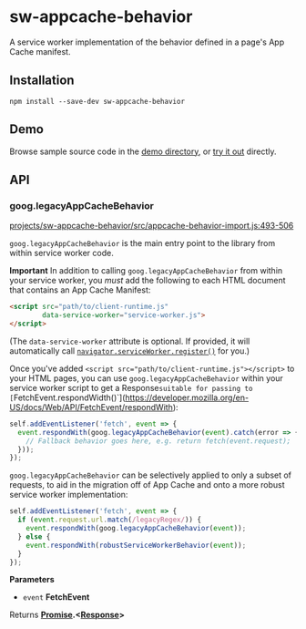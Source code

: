 # sw-appcache-behavior

A service worker implementation of the behavior defined in a page's App Cache manifest.

## Installation

`npm install --save-dev sw-appcache-behavior`

## Demo

Browse sample source code in the [demo directory](demo/), or
[try it out](https://googlechrome.github.io/sw-helpers/sw-appcache-behavior/demo/) directly.

## API

### goog.legacyAppCacheBehavior

[projects/sw-appcache-behavior/src/appcache-behavior-import.js:493-506](https://github.com/GoogleChrome/sw-helpers/blob/a97d1aaafaaa6829255a525a5f6cb0b4c811e045/projects/sw-appcache-behavior/src/appcache-behavior-import.js#L493-L506 "Source code on GitHub")

`goog.legacyAppCacheBehavior` is the main entry point to the library
from within service worker code.

**Important**
In addition to calling `goog.legacyAppCacheBehavior` from within your
service worker, you _must_ add the following to each HTML document that
contains an App Cache Manifest:

```html
<script src="path/to/client-runtime.js"
        data-service-worker="service-worker.js">
</script>
```

(The `data-service-worker` attribute is optional. If provided, it will
automatically call
[`navigator.serviceWorker.register()`](https://developer.mozilla.org/en-US/docs/Web/API/ServiceWorkerContainer/register)
for you.)

Once you've added `<script src="path/to/client-runtime.js"></script>` to
your HTML pages, you can use `goog.legacyAppCacheBehavior` within your
service worker script to get a Response`suitable for passing to
[`FetchEvent.respondWidth()\`](<https://developer.mozilla.org/en-US/docs/Web/API/FetchEvent/respondWith>):

```js
self.addEventListener('fetch', event => {
  event.respondWith(goog.legacyAppCacheBehavior(event).catch(error => {
    // Fallback behavior goes here, e.g. return fetch(event.request);
  }));
});
```

`goog.legacyAppCacheBehavior` can be selectively applied to only a subset
of requests, to aid in the migration off of App Cache and onto a more
robust service worker implementation:

```js
self.addEventListener('fetch', event => {
  if (event.request.url.match(/legacyRegex/)) {
    event.respondWith(goog.legacyAppCacheBehavior(event));
  } else {
    event.respondWith(robustServiceWorkerBehavior(event));
  }
});
```

**Parameters**

-   `event` **FetchEvent** 

Returns **[Promise](https://developer.mozilla.org/en-US/docs/Web/JavaScript/Reference/Global_Objects/Promise).&lt;[Response](https://developer.mozilla.org/en-US/docs/Web/Guide/HTML/HTML5)>** 
